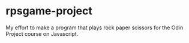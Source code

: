 # rpsgame-project
My effort to make a program that plays rock paper scissors for the Odin Project course on Javascript.
